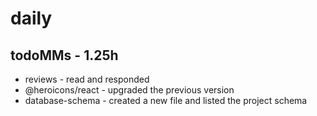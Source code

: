 # daily 

## todoMMs - 1.25h
* reviews - read and responded
* @heroicons/react - upgraded the previous version
* database-schema - created a new file and listed the project schema